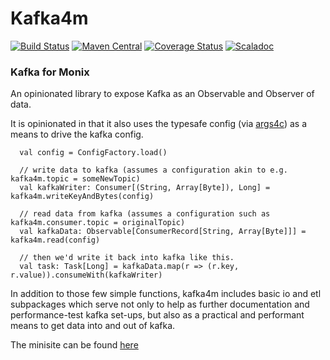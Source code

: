 Kafka4m
====

[![Build Status](https://travis-ci.org/aaronp/kafka4m.svg?branch=master)](https://travis-ci.org/aaronp/kafka4m)
[![Maven Central](https://maven-badges.herokuapp.com/maven-central/com.github.aaronp/kafka4m_2.12/badge.png)](https://maven-badges.herokuapp.com/maven-central/com.github.aaronp/kafka4m_2.12)
[![Coverage Status](https://coveralls.io/repos/github/aaronp/kafka4m/badge.svg?branch=master)](https://coveralls.io/github/aaronp/kafka4m?branch=master)
[![Scaladoc](https://javadoc-badge.appspot.com/com.github.aaronp/kafka4m_2.12.svg?label=scaladoc)](https://javadoc-badge.appspot.com/com.github.aaronp/kafka4m_2.12)

### Kafka for  Monix

An opinionated library to expose Kafka as an Observable and Observer of data.

It is opinionated in that it also uses the typesafe config (via [args4c](https://github.com/aaronp/args4c)) as a means to drive the kafka config.


```$xslt
  val config = ConfigFactory.load()

  // write data to kafka (assumes a configuration akin to e.g. kafka4m.topic = someNewTopic)
  val kafkaWriter: Consumer[(String, Array[Byte]), Long] = kafka4m.writeKeyAndBytes(config)

  // read data from kafka (assumes a configuration such as kafka4m.consumer.topic = originalTopic)
  val kafkaData: Observable[ConsumerRecord[String, Array[Byte]]] = kafka4m.read(config)

  // then we'd write it back into kafka like this.
  val task: Task[Long] = kafkaData.map(r => (r.key, r.value)).consumeWith(kafkaWriter)
```  

In addition to those few simple functions, kafka4m includes basic io and etl subpackages which serve not only to help as further documentation and performance-test
kafka set-ups, but also as a practical and performant means to get data into and out of kafka.  

The minisite can be found [here](https://aaronp.github.io/kafka4m/index.html)

